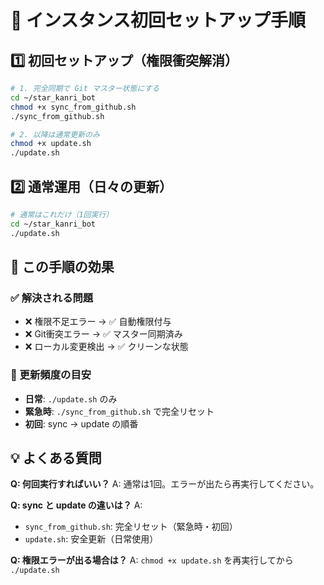 # 🚀 インスタンス初回セットアップ手順

## 1️⃣ 初回セットアップ（権限衝突解消）

```bash
# 1. 完全同期で Git マスター状態にする
cd ~/star_kanri_bot
chmod +x sync_from_github.sh
./sync_from_github.sh

# 2. 以降は通常更新のみ
chmod +x update.sh
./update.sh
```

## 2️⃣ 通常運用（日々の更新）

```bash
# 通常はこれだけ（1回実行）
cd ~/star_kanri_bot
./update.sh
```

## 🎯 この手順の効果

### ✅ 解決される問題
- ❌ 権限不足エラー → ✅ 自動権限付与
- ❌ Git衝突エラー → ✅ マスター同期済み
- ❌ ローカル変更検出 → ✅ クリーンな状態

### 🔄 更新頻度の目安
- **日常**: `./update.sh` のみ
- **緊急時**: `./sync_from_github.sh` で完全リセット
- **初回**: sync → update の順番

## 💡 よくある質問

**Q: 何回実行すればいい？**
A: 通常は1回。エラーが出たら再実行してください。

**Q: sync と update の違いは？**
A: 
- `sync_from_github.sh`: 完全リセット（緊急時・初回）
- `update.sh`: 安全更新（日常使用）

**Q: 権限エラーが出る場合は？**
A: `chmod +x update.sh` を再実行してから `./update.sh`
